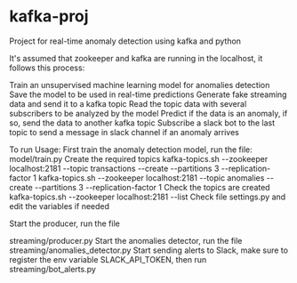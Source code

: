 # kafka-proj

Project for real-time anomaly detection using kafka and python

It's assumed that zookeeper and kafka are running in the localhost, it follows this process:

Train an unsupervised machine learning model for anomalies detection
Save the model to be used in real-time predictions
Generate fake streaming data and send it to a kafka topic
Read the topic data with several subscribers to be analyzed by the model
Predict if the data is an anomaly, if so, send the data to another kafka topic
Subscribe a slack bot to the last topic to send a message in slack channel if an anomaly arrives


To run
Usage:
First train the anomaly detection model, run the file:
model/train.py
Create the required topics
kafka-topics.sh --zookeeper localhost:2181 --topic transactions --create --partitions 3 --replication-factor 1
kafka-topics.sh --zookeeper localhost:2181 --topic anomalies --create --partitions 3 --replication-factor 1
Check the topics are created
kafka-topics.sh --zookeeper localhost:2181 --list
Check file settings.py and edit the variables if needed

Start the producer, run the file

streaming/producer.py
Start the anomalies detector, run the file
streaming/anomalies_detector.py
Start sending alerts to Slack, make sure to register the env variable SLACK_API_TOKEN, then run
streaming/bot_alerts.py
